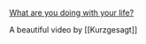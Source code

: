 [What are you doing with your life?](https://www.youtube.com/watch?v=JXeJANDKwDc&list=WL&index=52)

A beautiful video by [[Kurzgesagt]]
